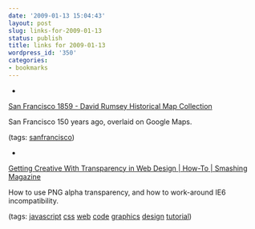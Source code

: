 ```yaml
---
date: '2009-01-13 15:04:43'
layout: post
slug: links-for-2009-01-13
status: publish
title: links for 2009-01-13
wordpress_id: '350'
categories:
- bookmarks
---
```


  * 
                

[San Francisco 1859 - David Rumsey Historical Map Collection](http://rumsey.geogarage.com/maps/g1032000.html?lat=37.759858513184625&lon=-122.4195384979248&zoom=13)


                

San Francisco 150 years ago, overlaid on Google Maps.


                

(tags: [sanfrancisco](http://delicious.com/eob/sanfrancisco))


            
  * 
                

[Getting Creative With Transparency in Web Design | How-To | Smashing Magazine](http://www.smashingmagazine.com/2008/04/16/getting-creative-with-transparency-in-web-design/)


                

How to use PNG alpha transparency, and how to work-around IE6 incompatibility.


                

(tags: [javascript](http://delicious.com/eob/javascript) [css](http://delicious.com/eob/css) [web](http://delicious.com/eob/web) [code](http://delicious.com/eob/code) [graphics](http://delicious.com/eob/graphics) [design](http://delicious.com/eob/design) [tutorial](http://delicious.com/eob/tutorial))


            
